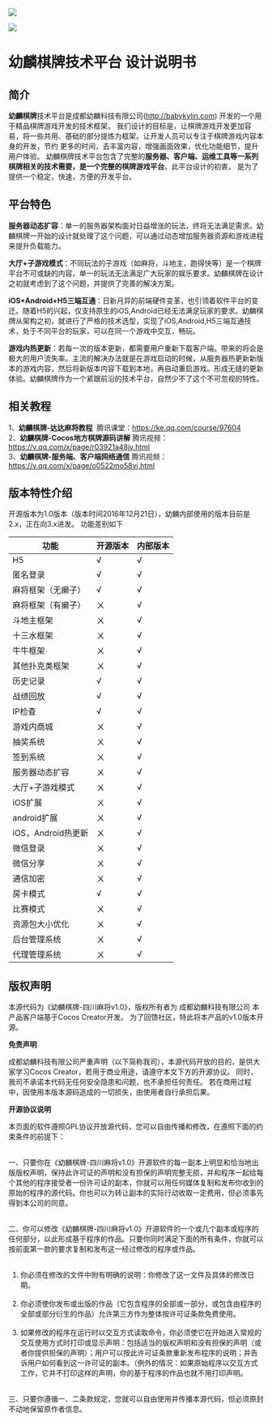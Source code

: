 ![](http://babykylin.com/bk.png)

![](http://www.babykylin.com/bk_group_qr.jpg)

幼麟棋牌技术平台 设计说明书
====

简介
---

  **幼麟棋牌**技术平台是成都幼麟科技有限公司(http://babykylin.com) 开发的一个用于精品棋牌游戏开发的技术框架。
我们设计的目标是，让棋牌游戏开发更加容易，将一些共用、基础的部分提炼为框架。让开发人员可以专注于棋牌游戏内容本身的开发，节约
更多的时间，去丰富内容，增强画面效果，优化功能细节，提升用户体验。
幼麟棋牌技术平台包含了完整的**服务器、客户端、运维工具等一系列棋牌相关的技术需要，是一个完整的棋牌游戏平台**。此平台设计的初衷，
是为了提供一个稳定，快速，方便的开发平台。

平台特色
---

  **服务器动态扩容**：单一的服务器架构面对日益增涨的玩法，终将无法满足需求。幼麟棋牌一开始的设计就处理了这个问题，可以通过动态增加服务器资源和游戏进程来提升负载能力。

  **大厅+子游戏模式**：不同玩法的子游戏（如麻将，斗地主，跑得快等）是一个棋牌平台不可或缺的内容，单一的玩法无法满足广大玩家的娱乐要求。幼麟棋牌在设计之初就考虑到了这个问题，并提供了完善的解决方案。

  **iOS+Android+H5三端互通**：日新月异的前端硬件变革，也引领着软件平台的变迁。随着H5的兴起，仅支持原生的iOS,Android已经无法满足玩家的要求。幼麟棋牌从架构之初，就进行了严格的技术选型，实现了iOS,Android,H5三端互通技术，处于不同平台的玩家，可以在同一个游戏中交互，畅玩。

  **游戏内热更新**：若每一次的版本更新，都需要用户重新下载客户端。带来的将会是极大的用户流失率。主流的解决办法就是在游戏启动的时候，从服务器热更新新版本的游戏内容，然后将新版本内容下载到本地，再自动重启游戏。形成无缝的更新体验。幼麟棋牌作为一个紧跟前沿的技术平台，自然少不了这个不可忽视的特性。 
  
  
相关教程
---

1、**幼麟棋牌-达达麻将教程**  腾讯课堂：https://ke.qq.com/course/97604</br>
2、**幼麟棋牌-Cocos地方棋牌源码讲解** 腾讯视频：https://v.qq.com/x/page/r03921a48jy.html</br>
3、**幼麟棋牌-服务端、客户端网络通信** 腾讯视频：https://v.qq.com/x/page/o0522mo58vj.html</br>



版本特性介绍
---

开源版本为1.0版本（版本时间2016年12月21日），幼麟内部使用的版本目前是2.x，正在向3.x进发。 功能差别如下

功能 | 开源版本 | 内部版本
----|------|----
H5 | √ | √
匿名登录 | √ | √
麻将框架（无癞子） | √ | √
麻将框架（有癞子） | ㄨ | √
斗地主框架 | ㄨ | √
十三水框架 | ㄨ | √
牛牛框架 | ㄨ | √
其他扑克类框架 | ㄨ | √
历史记录 | √ | √
战绩回放 | √ | √
IP检查 | √ | √
游戏内商城 | ㄨ | √
抽奖系统 | ㄨ | √
签到系统 | ㄨ | √
服务器动态扩容 | ㄨ | √
大厅+子游戏模式 | ㄨ  | √
iOS扩展 | ㄨ | √
android扩展 | ㄨ | √
iOS，Android热更新 | ㄨ | √
微信登录 | ㄨ | √
微信分享 | ㄨ | √
通信加密 | ㄨ | √
房卡模式 | √ | √
比赛模式 | ㄨ | √
资源包大小优化 | ㄨ | √
后台管理系统 | ㄨ | √
代理管理系统 | ㄨ | √


版权声明
---
本源代码为《幼麟棋牌-四川麻将v1.0》，版权所有者为  成都幼麟科技有限公司
本产品客户端基于Cocos Creator开发。 为了回馈社区，特此将本产品的v1.0版本开源。

**免责声明**

成都幼麟科技有限公司严重声明（以下简称我司），本源代码开放的目的，是供大家学习Cocos Creator，若用于商业用途，请遵守本文下方的开源协议。 同时，我司不承诺本代码无任何安全隐患和问题，也不承担任何责任。 若在商用过程中，因使用本版本源码造成的一切损失，由使用者自行承担后果。



**开源协议说明**

本页面的软件遵照GPL协议开放源代码，您可以自由传播和修改，在遵照下面的约束条件的前提下：</br>
 

一、只要你在《幼麟棋牌-四川麻将v1.0》开源软件的每一副本上明显和恰当地出版版权声明，保持此许可证的声明和没有担保的声明完整无损，并和程序一起给每个其他的程序接受者一份许可证的副本，你就可以用任何媒体复制和发布你收到的原始的程序的源代码。你也可以为转让副本的实际行动收取一定费用，但必须事先得到本公司的同意。</br>
 

二、你可以修改《幼麟棋牌-四川麻将v1.0》开源软件的一个或几个副本或程序的任何部分，以此形成基于程序的作品。只要你同时满足下面的所有条件，你就可以按前面第一款的要求复制和发布这一经过修改的程序或作品。</br>
 
1. 你必须在修改的文件中附有明确的说明：你修改了这一文件及具体的修改日期。</br>
 
2. 你必须使你发布或出版的作品（它包含程序的全部或一部分，或包含由程序的全部或部分衍生的作品）允许第三方作为整体按许可证条款免费使用。</br>
 
3. 如果修改的程序在运行时以交互方式读取命令，你必须使它在开始进入常规的交互使用方式时打印或显示声明：包括适当的版权声明和没有担保的声明（或者你提供担保的声明）；用户可以按此许可证条款重新发布程序的说明；并告诉用户如何看到这一许可证的副本。（例外的情况：如果原始程序以交互方式工作，它并不打印这样的声明，你的基于程序的作品也就不用打印声明。</br>
 

三、只要你遵循一、二条款规定，您就可以自由使用并传播本源代码，但必须原封不动地保留原作者信息。



